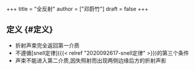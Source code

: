 +++
title = "全反射"
author = ["邓蔚竹"]
draft = false
+++

## 定义 {#定义}

-   折射声束完全返回第一介质
-   不遵循[snell定律]({{< relref "2020092617-snell定律" >}})的第三个条件
-   声束不能进入第二介质,因失照射而出现两侧边缘后方的折射声影